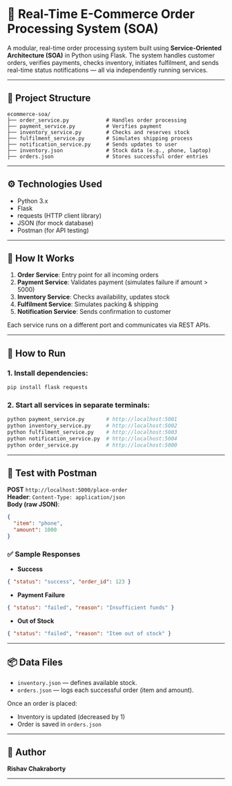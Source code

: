 
# 🛒 Real-Time E-Commerce Order Processing System (SOA)

A modular, real-time order processing system built using **Service-Oriented Architecture (SOA)** in Python using Flask. The system handles customer orders, verifies payments, checks inventory, initiates fulfilment, and sends real-time status notifications — all via independently running services.

---

## 📁 Project Structure

```
ecommerce-soa/
├── order_service.py            # Handles order processing
├── payment_service.py          # Verifies payment
├── inventory_service.py        # Checks and reserves stock
├── fulfilment_service.py       # Simulates shipping process
├── notification_service.py     # Sends updates to user
├── inventory.json              # Stock data (e.g., phone, laptop)
├── orders.json                 # Stores successful order entries
```

---

## ⚙️ Technologies Used

- Python 3.x
- Flask
- requests (HTTP client library)
- JSON (for mock database)
- Postman (for API testing)

---

## 🧩 How It Works

1. **Order Service**: Entry point for all incoming orders
2. **Payment Service**: Validates payment (simulates failure if amount > 5000)
3. **Inventory Service**: Checks availability, updates stock
4. **Fulfilment Service**: Simulates packing & shipping
5. **Notification Service**: Sends confirmation to customer

Each service runs on a different port and communicates via REST APIs.

---

## 🚀 How to Run

### 1. Install dependencies:
```bash
pip install flask requests
```

### 2. Start all services in separate terminals:

```bash
python payment_service.py       # http://localhost:5001
python inventory_service.py     # http://localhost:5002
python fulfilment_service.py    # http://localhost:5003
python notification_service.py  # http://localhost:5004
python order_service.py         # http://localhost:5000
```

---

## 🧪 Test with Postman

**POST** `http://localhost:5000/place-order`  
**Header**: `Content-Type: application/json`  
**Body (raw JSON)**:
```json
{
  "item": "phone",
  "amount": 1000
}
```

### ✅ Sample Responses

- **Success**
```json
{ "status": "success", "order_id": 123 }
```

- **Payment Failure**
```json
{ "status": "failed", "reason": "Insufficient funds" }
```

- **Out of Stock**
```json
{ "status": "failed", "reason": "Item out of stock" }
```

---

## 📦 Data Files

- `inventory.json` — defines available stock.
- `orders.json` — logs each successful order (item and amount).
  
Once an order is placed:
- Inventory is updated (decreased by 1)
- Order is saved in `orders.json`

---

## 📌 Author

**Rishav Chakraborty**  

---
